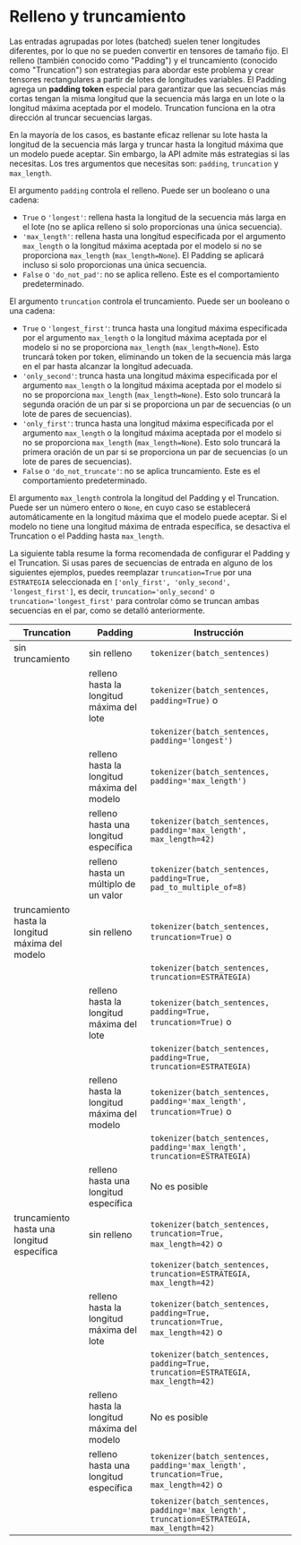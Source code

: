 <!--Copyright 2022 The HuggingFace Team. All rights reserved.

Licensed under the Apache License, Version 2.0 (the "License"); you may not use this file except in compliance with
the License. You may obtain a copy of the License at

http://www.apache.org/licenses/LICENSE-2.0

Unless required by applicable law or agreed to in writing, software distributed under the License is distributed on
an "AS IS" BASIS, WITHOUT WARRANTIES OR CONDITIONS OF ANY KIND, either express or implied. See the License for the
specific language governing permissions and limitations under the License.

⚠️ Note that this file is in Markdown but contain specific syntax for our doc-builder (similar to MDX) that may not be
rendered properly in your Markdown viewer.

-->

# Relleno y truncamiento

Las entradas agrupadas por lotes (batched) suelen tener longitudes diferentes, por lo que no se pueden convertir en tensores de tamaño fijo. El relleno (también conocido como "Padding") y el truncamiento (conocido como "Truncation") son estrategias para abordar este problema y crear tensores rectangulares a partir de lotes de longitudes variables. El Padding agrega un **padding token** especial para garantizar que las secuencias más cortas tengan la misma longitud que la secuencia más larga en un lote o la longitud máxima aceptada por el modelo. Truncation funciona en la otra dirección al truncar secuencias largas.

En la mayoría de los casos, es bastante eficaz rellenar su lote hasta la longitud de la secuencia más larga y truncar hasta la longitud máxima que un modelo puede aceptar. Sin embargo, la API admite más estrategias si las necesitas. Los tres argumentos que necesitas son: `padding`, `truncation` y `max_length`.

El argumento `padding` controla el relleno. Puede ser un booleano o una cadena:

  - `True` o `'longest'`: rellena hasta la longitud de la secuencia más larga en el lote (no se aplica relleno si solo proporcionas una única secuencia).
  - `'max_length'`: rellena hasta una longitud especificada por el argumento `max_length` o la longitud máxima aceptada
    por el modelo si no se proporciona `max_length` (`max_length=None`). El Padding se aplicará incluso si solo proporcionas una única secuencia.
  - `False` o `'do_not_pad'`: no se aplica relleno. Este es el comportamiento predeterminado.

El argumento `truncation` controla el truncamiento. Puede ser un booleano o una cadena:

  - `True` o `'longest_first'`: trunca hasta una longitud máxima especificada por el argumento `max_length` o
    la longitud máxima aceptada por el modelo si no se proporciona `max_length` (`max_length=None`). Esto
    truncará token por token, eliminando un token de la secuencia más larga en el par hasta alcanzar la longitud adecuada.
  - `'only_second'`: trunca hasta una longitud máxima especificada por el argumento `max_length` o la longitud máxima
    aceptada por el modelo si no se proporciona `max_length` (`max_length=None`). Esto solo truncará
    la segunda oración de un par si se proporciona un par de secuencias (o un lote de pares de secuencias).
  - `'only_first'`: trunca hasta una longitud máxima especificada por el argumento `max_length` o la longitud máxima
    aceptada por el modelo si no se proporciona `max_length` (`max_length=None`). Esto solo truncará
    la primera oración de un par si se proporciona un par de secuencias (o un lote de pares de secuencias).
  - `False` o `'do_not_truncate'`: no se aplica truncamiento. Este es el comportamiento predeterminado.

El argumento `max_length` controla la longitud del Padding y el Truncation. Puede ser un número entero o `None`, en cuyo caso se establecerá automáticamente en la longitud máxima que el modelo puede aceptar. Si el modelo no tiene una longitud máxima de entrada específica, se desactiva el Truncation o el Padding hasta `max_length`.

La siguiente tabla resume la forma recomendada de configurar el Padding y el Truncation. Si usas pares de secuencias de entrada en alguno de los siguientes ejemplos, puedes reemplazar `truncation=True` por una `ESTRATEGIA` seleccionada en
`['only_first', 'only_second', 'longest_first']`, es decir, `truncation='only_second'` o `truncation='longest_first'` para controlar cómo se truncan ambas secuencias en el par, como se detalló anteriormente.

| Truncation                           | Padding                             | Instrucción                                                                                 |
|-----------------------------------------|--------------------------------------|---------------------------------------------------------------------------------------------|
| sin truncamiento                       | sin relleno                          | `tokenizer(batch_sentences)`                                                           |
|                                         | relleno hasta la longitud máxima del lote | `tokenizer(batch_sentences, padding=True)` o                                          |
|                                         |                                      | `tokenizer(batch_sentences, padding='longest')`                                        |
|                                         | relleno hasta la longitud máxima del modelo | `tokenizer(batch_sentences, padding='max_length')`                                     |
|                                         | relleno hasta una longitud específica | `tokenizer(batch_sentences, padding='max_length', max_length=42)`                      |
|                                         | relleno hasta un múltiplo de un valor | `tokenizer(batch_sentences, padding=True, pad_to_multiple_of=8)`                        |
| truncamiento hasta la longitud máxima del modelo | sin relleno                          | `tokenizer(batch_sentences, truncation=True)` o                                       |
|                                         |                                      | `tokenizer(batch_sentences, truncation=ESTRATEGIA)`                                      |
|                                         | relleno hasta la longitud máxima del lote | `tokenizer(batch_sentences, padding=True, truncation=True)` o                         |
|                                         |                                      | `tokenizer(batch_sentences, padding=True, truncation=ESTRATEGIA)`                        |
|                                         | relleno hasta la longitud máxima del modelo | `tokenizer(batch_sentences, padding='max_length', truncation=True)` o                 |
|                                         |                                      | `tokenizer(batch_sentences, padding='max_length', truncation=ESTRATEGIA)`                |
|                                         | relleno hasta una longitud específica | No es posible                                                                                |
| truncamiento hasta una longitud específica | sin relleno                          | `tokenizer(batch_sentences, truncation=True, max_length=42)` o                        |
|                                         |                                      | `tokenizer(batch_sentences, truncation=ESTRATEGIA, max_length=42)`                       |
|                                         | relleno hasta la longitud máxima del lote | `tokenizer(batch_sentences, padding=True, truncation=True, max_length=42)` o          |
|                                         |                                      | `tokenizer(batch_sentences, padding=True, truncation=ESTRATEGIA, max_length=42)`         |
|                                         | relleno hasta la longitud máxima del modelo | No es posible                                                                                |
|                                         | relleno hasta una longitud específica | `tokenizer(batch_sentences, padding='max_length', truncation=True, max_length=42)` o  |
|                                         |                                      | `tokenizer(batch_sentences, padding='max_length', truncation=ESTRATEGIA, max_length=42)` |
